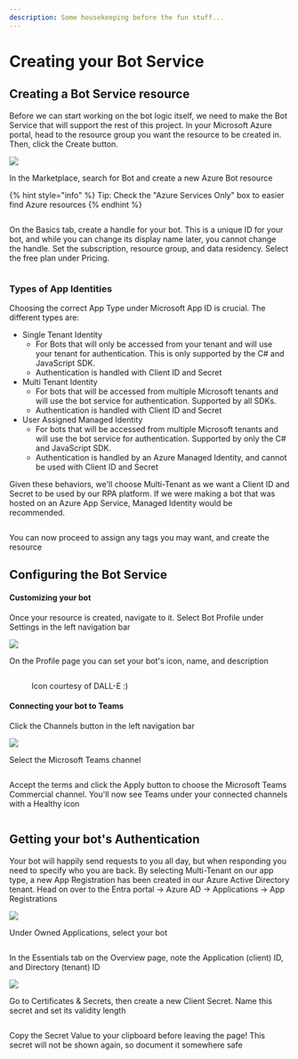 ```yaml
---
description: Some housekeeping before the fun stuff...
---
```


# Creating your Bot Service

## Creating a Bot Service resource

Before we can start working on the bot logic itself, we need to make the Bot Service that will support the rest of this project. In your Microsoft Azure portal, head to the resource group you want the resource to be created in. Then, click the Create button.

![](<../../../.gitbook/assets/image (27).png>)

In the Marketplace, search for Bot and create a new Azure Bot resource

{% hint style="info" %}
Tip: Check the "Azure Services Only" box to easier find Azure resources
{% endhint %}

<figure><img src="../../../.gitbook/assets/image (26).png" alt=""><figcaption></figcaption></figure>

On the Basics tab, create a handle for your bot. This is a unique ID for your bot, and while you can change its display name later, you cannot change the handle. Set the subscription, resource group, and data residency. Select the free plan under Pricing.

<figure><img src="../../../.gitbook/assets/image (23).png" alt=""><figcaption></figcaption></figure>

### Types of App Identities

Choosing the correct App Type under Microsoft App ID is crucial. The different types are:

* Single Tenant Identity
  * For Bots that will only be accessed from your tenant and will use your tenant for authentication. This is only supported by the C# and JavaScript SDK.&#x20;
  * Authentication is handled with Client ID and Secret
* Multi Tenant Identity
  * For bots that will be accessed from multiple Microsoft tenants and will use the bot service for authentication. Supported by all SDKs.
  * Authentication is handled with Client ID and Secret
* User Assigned Managed Identity
  * For bots that will be accessed from multiple Microsoft tenants and will use the bot service for authentication. Supported by only the C# and JavaScript SDK.
  * Authentication is handled by an Azure Managed Identity, and cannot be used with Client ID and Secret

Given these behaviors, we'll choose Multi-Tenant as we want a Client ID and Secret to be used by our RPA platform. If we were making a bot that was hosted on an Azure App Service, Managed Identity would be recommended.

<figure><img src="../../../.gitbook/assets/image (11).png" alt=""><figcaption></figcaption></figure>

You can now proceed to assign any tags you may want, and create the resource

## Configuring the Bot Service

#### Customizing your bot

Once your resource is created, navigate to it. Select Bot Profile under Settings in the left navigation bar

![](<../../../.gitbook/assets/image (8).png>)

On the Profile page you can set your bot's icon, name, and description

<figure><img src="../../../.gitbook/assets/image (19).png" alt=""><figcaption><p>Icon courtesy of DALL-E :)</p></figcaption></figure>

#### Connecting your bot to Teams

Click the Channels button in the left navigation bar

![](<../../../.gitbook/assets/image (14).png>)

Select the Microsoft Teams channel

<figure><img src="../../../.gitbook/assets/image (15).png" alt=""><figcaption></figcaption></figure>

Accept the terms and click the Apply button to choose the Microsoft Teams Commercial channel. You'll now see Teams under your connected channels with a Healthy icon

<figure><img src="../../../.gitbook/assets/image (20).png" alt=""><figcaption></figcaption></figure>

## Getting your bot's Authentication

Your bot will happily send requests to you all day, but when responding you need to specify who you are back. By selecting Multi-Tenant on our app type, a new App Registration has been created in our Azure Active Directory tenant. Head on over to the Entra portal -> Azure AD -> Applications -> App Registrations

![](<../../../.gitbook/assets/image (25).png>)

Under Owned Applications, select your bot

<figure><img src="../../../.gitbook/assets/image (10).png" alt=""><figcaption></figcaption></figure>

In the Essentials tab on the Overview page, note the Application (client) ID, and Directory (tenant) ID

![](<../../../.gitbook/assets/image (6).png>)

Go to Certificates & Secrets, then create a new Client Secret. Name this secret and set its validity length

<figure><img src="../../../.gitbook/assets/image (2).png" alt=""><figcaption></figcaption></figure>

Copy the Secret Value to your clipboard before leaving the page! This secret will not be shown again, so document it somewhere safe

<figure><img src="../../../.gitbook/assets/image (16).png" alt=""><figcaption></figcaption></figure>
